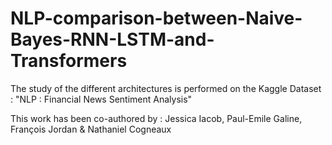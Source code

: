 # NLP-comparison-between-Naive-Bayes-RNN-LSTM-and-Transformers
The study of the different architectures is performed on the Kaggle Dataset : "NLP : Financial News Sentiment Analysis"

This work has been co-authored by :
Jessica Iacob, Paul-Emile Galine, François Jordan & Nathaniel Cogneaux
